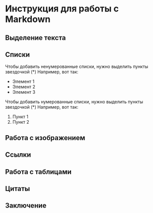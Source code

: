 # Инструкция для работы с Markdown

## Выделение текста

## Списки

Чтобы добавить ненумерованные списки, нужно выделить пункты звездочкой (*)
Например, вот так:
* Элемент 1
* Элемент 2
* Элемент 3

Чтобы добавить нумерованные списки, нужно выделить пункты звездочкой (*)
Например, вот так:
1. Пункт 1
2. Пункт 2

## Работа с изображением

## Ссылки

## Работа с таблицами

## Цитаты

## Заключение